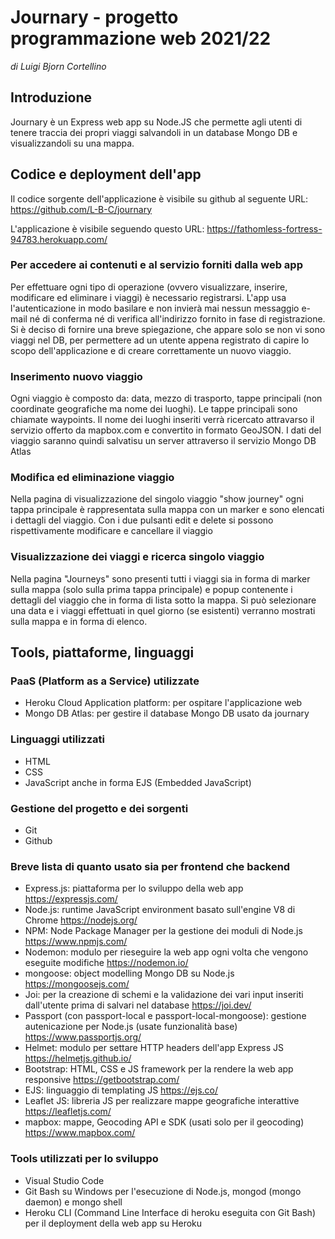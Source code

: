 # Journary - progetto programmazione web 2021/22
_di Luigi Bjorn Cortellino_

## Introduzione
Journary è un Express web app su Node.JS che permette agli utenti di tenere traccia dei propri viaggi salvandoli in un database Mongo DB e visualizzandoli su una mappa. 

## Codice e deployment dell'app
Il codice sorgente dell'applicazione è visibile su github al seguente URL:
https://github.com/L-B-C/journary

L'applicazione è visibile seguendo questo URL:
https://fathomless-fortress-94783.herokuapp.com/

### Per accedere ai contenuti e al servizio forniti dalla web app
Per effettuare ogni tipo di operazione (ovvero visualizzare, inserire, modificare ed eliminare i viaggi) è necessario registrarsi. 
L'app usa l'autenticazione in modo basilare e non invierà mai nessun messaggio e-mail né di conferma né di verifica all'indirizzo fornito in fase di registrazione.
Si è deciso di fornire una breve spiegazione, che appare solo se non vi sono viaggi nel DB, per permettere ad un utente appena registrato
di capire lo scopo dell'applicazione e di creare correttamente un nuovo viaggio.

### Inserimento nuovo viaggio
Ogni viaggio è composto da: data, mezzo di trasporto, tappe principali (non coordinate geografiche ma nome dei luoghi). Le tappe principali sono chiamate waypoints. 
Il nome dei luoghi inseriti verrà ricercato attravarso il servizio offerto da mapbox.com e convertito in formato GeoJSON.
I dati del viaggio saranno quindi salvatisu un server attraverso il servizio Mongo DB Atlas

### Modifica ed eliminazione viaggio
Nella pagina di visualizzazione del singolo viaggio "show journey" ogni tappa principale è rappresentata sulla mappa con un marker e sono elencati i dettagli del viaggio. Con i due pulsanti edit e delete si possono rispettivamente modificare e cancellare il viaggio

### Visualizzazione dei viaggi e ricerca singolo viaggio
Nella pagina "Journeys" sono presenti tutti i viaggi sia in forma di marker sulla mappa (solo sulla prima tappa principale) e popup contenente i dettagli del viaggio che in forma di lista sotto la mappa. 
Si può selezionare una data e i viaggi effettuati in quel giorno (se esistenti) verranno mostrati sulla mappa e in forma di elenco.

## Tools, piattaforme, linguaggi 

### PaaS (Platform as a Service) utilizzate
- Heroku Cloud Application platform: per ospitare l'applicazione web
- Mongo DB Atlas: per gestire il database Mongo DB usato da journary

### Linguaggi utilizzati
- HTML
- CSS 
- JavaScript anche in forma EJS (Embedded JavaScript)

### Gestione del progetto e dei sorgenti
- Git
- Github

### Breve lista di quanto usato sia per frontend che backend
- Express.js: piattaforma per lo sviluppo della web app https://expressjs.com/
- Node.js: runtime JavaScript environment basato sull'engine V8 di Chrome https://nodejs.org/
- NPM: Node Package Manager per la gestione dei moduli di Node.js https://www.npmjs.com/ 
- Nodemon: modulo per rieseguire la web app ogni volta che vengono eseguite modifiche https://nodemon.io/
- mongoose: object modelling Mongo DB su Node.js https://mongoosejs.com/
- Joi: per la creazione di schemi e la validazione dei vari input inseriti dall'utente prima di salvari nel database https://joi.dev/
- Passport (con passport-local e passport-local-mongoose): gestione autenicazione per Node.js (usate funzionalità base) https://www.passportjs.org/
- Helmet: modulo per settare HTTP headers dell'app Express JS https://helmetjs.github.io/
- Bootstrap: HTML, CSS e JS framework per la rendere la web app responsive https://getbootstrap.com/
- EJS: linguaggio di templating JS https://ejs.co/
- Leaflet JS: libreria JS per realizzare mappe geografiche interattive https://leafletjs.com/
- mapbox: mappe, Geocoding API e SDK (usati solo per il geocoding) https://www.mapbox.com/

### Tools utilizzati per lo sviluppo
- Visual Studio Code
- Git Bash su Windows per l'esecuzione di Node.js, mongod (mongo daemon) e mongo shell
- Heroku CLI (Command Line Interface di heroku eseguita con Git Bash) per il deployment della web app su Heroku
